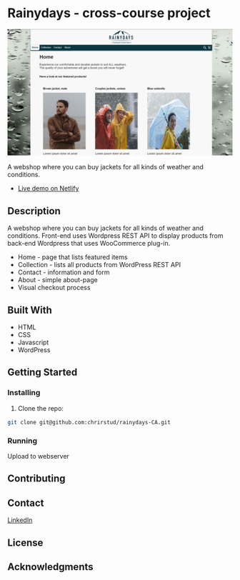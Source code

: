 # Rainydays - cross-course project

![image](/images/rainydays_homepage.jpg)

A webshop where you can buy jackets for all kinds of weather and conditions.

- [Live demo on Netlify](https://boring-edison-e256e4.netlify.app/)

## Description

A webshop where you can buy jackets for all kinds of weather and conditions. Front-end uses Wordpress REST API to display products from back-end Wordpress that uses WooCommerce plug-in.

- Home - page that lists featured items
- Collection - lists all products from WordPress REST API
- Contact - information and form
- About - simple about-page
- Visual checkout process

## Built With

- HTML
- CSS
- Javascript
- WordPress

## Getting Started

### Installing

1. Clone the repo:

```bash
git clone git@github.com:chrirstud/rainydays-CA.git
```

### Running

Upload to webserver

## Contributing

## Contact

[LinkedIn](https://www.linkedin.com/in/christer-olsen-b557ab1b4/)

## License

## Acknowledgments

